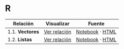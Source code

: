 # R

| Relación | Visualizar | Fuente |
| --- | --- | --- |
| 1.1. **Vectores** | [Ver relación]([https](https://htmlpreview.github.io/?https://github.com/mianfg-DATCOM/PROG-DAT/blob/main/R/1.1-vectores.html)) | [Notebook](./notebooks/1.1-vectores.Rmd) · [HTML](./1.1-vectores.html) |
| 1.2. **Listas** | [Ver relación]([https](https://htmlpreview.github.io/?https://github.com/mianfg-DATCOM/PROG-DAT/blob/main/R/1.2-listas.html)) | [Notebook](./notebooks/1.2-listas.Rmd) · [HTML](./1.2-listas.html) |